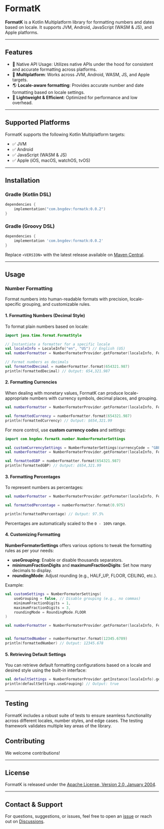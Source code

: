 # FormatK



**FormatK** is a Kotlin Multiplatform library for formatting numbers and dates based on locale. It supports JVM, Android, JavaScript (WASM & JS), and Apple platforms.

---

## Features
- 🔧 Native API Usage: Utilizes native APIs under the hood for consistent and accurate formatting across platforms.
- 📌 **Multiplatform**: Works across JVM, Android, WASM, JS, and Apple targets.
- 🌎 **Locale-aware formatting**: Provides accurate number and date formatting based on locale settings.
- 🚀 **Lightweight & Efficient**: Optimized for performance and low overhead.
---

## Supported Platforms

FormatK supports the following Kotlin Multiplatform targets:

- ✅ JVM
- ✅ Android
- ✅ JavaScript (WASM & JS)
- ✅ Apple (iOS, macOS, watchOS, tvOS)

---

## Installation

### Gradle (Kotlin DSL)

```kotlin
dependencies {
    implementation("com.bngdev:formatk:0.0.2")
}
```

### Gradle (Groovy DSL)

```groovy
dependencies {
    implementation 'com.bngdev:formatk:0.0.2'
}
```

Replace `<VERSION>` with the latest release available on [Maven Central](https://search.maven.org/search?q=g\:com.bngdev.formatk).

---


## Usage

### Number Formatting

Format numbers into human-readable formats with precision, locale-specific grouping, and customizable rules.

#### 1. Formatting Numbers (Decimal Style)

To format plain numbers based on locale:

```kotlin
import java.time.format.FormatStyle

// Instantiate a formatter for a specific locale
val localeInfo = LocaleInfo("en", "US") // English (US)
val numberFormatter = NumberFormaterProvider.getFormater(localeInfo, FormatStyle.DECIMAL)

// Format numbers as decimals
val formattedDecimal = numberFormatter.format(654321.987)
println(formattedDecimal) // Output: 654,321.987
```

#### 2. Formatting Currencies

When dealing with monetary values, FormatK can produce locale-appropriate numbers with currency symbols, decimal places, and grouping.

```kotlin
val numberFormatter = NumberFormaterProvider.getFormater(localeInfo, FormatStyle.CURRENCY)

val formattedCurrency = numberFormatter.format(654321.987)
println(formattedCurrency) // Output: $654,321.99
```

For more control, use **custom currency codes** and settings:

```kotlin
import com.bngdev.formatk.number.NumberFormaterSettings

val customCurrencySettings = NumberFormaterSettings(currencyCode = "GBP")
val numberFormatter = NumberFormaterProvider.getFormater(localeInfo, FormatStyle.CURRENCY, customCurrencySettings)

val formattedGBP = numberFormatter.format(654321.987)
println(formattedGBP) // Output: £654,321.99
```

#### 3. Formatting Percentages

To represent numbers as percentages:

```kotlin
val numberFormatter = NumberFormaterProvider.getFormater(localeInfo, FormatStyle.PERCENT)

val formattedPercentage = numberFormatter.format(0.975)

println(formattedPercentage) // Output: 97.5%
```

Percentages are automatically scaled to the `0 - 100%` range.

#### 4. Customizing Formatting

**NumberFormaterSettings** offers various options to tweak the formatting rules as per your needs:

- **useGrouping**: Enable or disable thousands separators.
- **minimumFractionDigits** and **maximumFractionDigits**: Set how many decimals to display.
- **roundingMode**: Adjust rounding (e.g., HALF_UP, FLOOR, CEILING, etc.).

Example:

```kotlin
val customSettings = NumberFormaterSettings(
    useGrouping = false, // Disable grouping (e.g., no commas)
    minimumFractionDigits = 1,
    maximumFractionDigits = 3,
    roundingMode = RoundingMode.FLOOR
)

val numberFormatter = NumberFormaterProvider.getFormater(localeInfo, FormatStyle.DECIMAL, customSettings)


val formattedNumber = numberFormatter.format(12345.6789)
println(formattedNumber) // Output: 12345.678
```

#### 5. Retrieving Default Settings

You can retrieve default formatting configurations based on a locale and desired style using the built-in interface:

```kotlin
val defaultSettings = NumberFormaterProvider.getInstance(localeInfo).getDefaultSettings(FormatStyle.CURRENCY)
println(defaultSettings.useGrouping) // Output: true
```

---

## Testing

FormatK includes a robust suite of tests to ensure seamless functionality across different locales, number styles, and edge cases. The testing framework validates multiple key areas of the library.

## Contributing

We welcome contributions!

---

## License

FormatK is released under the [Apache License, Version 2.0, January 2004](LICENSE).

---

## Contact & Support

For questions, suggestions, or issues, feel free to open an [issue](https://github.com/kkalisz/FormatK/issues) or reach out on [Discussions](https://github.com/kkalisz/FormatK/discussions).

